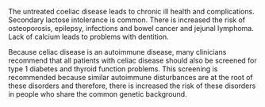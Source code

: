 The untreated coeliac disease leads to chronic ill health and complications. Secondary lactose intolerance is common. There is increased the risk of osteoporosis, epilepsy, infections and bowel cancer and jejunal lymphoma. Lack of calcium leads to problems with dentition.

Because celiac disease is an autoimmune disease, many clinicians recommend that all patients with celiac disease should also be screened for type 1 diabetes and thyroid function problems. This screening is recommended because similar autoimmune disturbances are at the root of these disorders and therefore, there is increased the risk of these disorders in people who share the common genetic background.